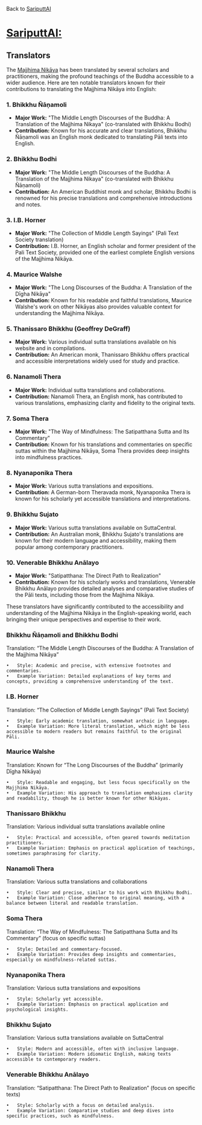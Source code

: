 Back to [SariputtAI](/index.md)

# [SariputtAI:](https://chatgpt.com/g/g-p25UYT2UR-sariputtai)

## Translators

The [Majjhima Nikāya](MajjhimaNikāya.md) has been translated by several scholars and practitioners, making the profound teachings of the Buddha accessible to a wider audience. Here are ten notable translators known for their contributions to translating the Majjhima Nikāya into English:

### 1. **Bhikkhu Ñāṇamoli**
- **Major Work:** "The Middle Length Discourses of the Buddha: A Translation of the Majjhima Nikaya" (co-translated with Bhikkhu Bodhi)
- **Contribution:** Known for his accurate and clear translations, Bhikkhu Ñāṇamoli was an English monk dedicated to translating Pāli texts into English.

### 2. **Bhikkhu Bodhi**
- **Major Work:** "The Middle Length Discourses of the Buddha: A Translation of the Majjhima Nikaya" (co-translated with Bhikkhu Ñāṇamoli)
- **Contribution:** An American Buddhist monk and scholar, Bhikkhu Bodhi is renowned for his precise translations and comprehensive introductions and notes.

### 3. **I.B. Horner**
- **Major Work:** "The Collection of Middle Length Sayings" (Pali Text Society translation)
- **Contribution:** I.B. Horner, an English scholar and former president of the Pali Text Society, provided one of the earliest complete English versions of the Majjhima Nikāya.

### 4. **Maurice Walshe**
- **Major Work:** "The Long Discourses of the Buddha: A Translation of the Dīgha Nikāya"
- **Contribution:** Known for his readable and faithful translations, Maurice Walshe's work on other Nikāyas also provides valuable context for understanding the Majjhima Nikāya.

### 5. **Thanissaro Bhikkhu (Geoffrey DeGraff)**
- **Major Work:** Various individual sutta translations available on his website and in compilations.
- **Contribution:** An American monk, Thanissaro Bhikkhu offers practical and accessible interpretations widely used for study and practice.

### 6. **Nanamoli Thera**
- **Major Work:** Individual sutta translations and collaborations.
- **Contribution:** Nanamoli Thera, an English monk, has contributed to various translations, emphasizing clarity and fidelity to the original texts.

### 7. **Soma Thera**
- **Major Work:** "The Way of Mindfulness: The Satipatthana Sutta and Its Commentary"
- **Contribution:** Known for his translations and commentaries on specific suttas within the Majjhima Nikāya, Soma Thera provides deep insights into mindfulness practices.

### 8. **Nyanaponika Thera**
- **Major Work:** Various sutta translations and expositions.
- **Contribution:** A German-born Theravada monk, Nyanaponika Thera is known for his scholarly yet accessible translations and interpretations.

### 9. **Bhikkhu Sujato**
- **Major Work:** Various sutta translations available on SuttaCentral.
- **Contribution:** An Australian monk, Bhikkhu Sujato's translations are known for their modern language and accessibility, making them popular among contemporary practitioners.

### 10. **Venerable Bhikkhu Anālayo**
- **Major Work:** "Satipatthana: The Direct Path to Realization"
- **Contribution:** Known for his scholarly works and translations, Venerable Bhikkhu Anālayo provides detailed analyses and comparative studies of the Pāli texts, including those from the Majjhima Nikāya.

These translators have significantly contributed to the accessibility and understanding of the Majjhima Nikāya in the English-speaking world, each bringing their unique perspectives and expertise to their work.

### Bhikkhu Ñāṇamoli and Bhikkhu Bodhi

Translation: “The Middle Length Discourses of the Buddha: A Translation of the Majjhima Nikāya”

	•	Style: Academic and precise, with extensive footnotes and commentaries.
	•	Example Variation: Detailed explanations of key terms and concepts, providing a comprehensive understanding of the text.

### I.B. Horner

Translation: “The Collection of Middle Length Sayings” (Pali Text Society)

	•	Style: Early academic translation, somewhat archaic in language.
	•	Example Variation: More literal translation, which might be less accessible to modern readers but remains faithful to the original Pāli.

### Maurice Walshe

Translation: Known for “The Long Discourses of the Buddha” (primarily Dīgha Nikāya)

	•	Style: Readable and engaging, but less focus specifically on the Majjhima Nikāya.
	•	Example Variation: His approach to translation emphasizes clarity and readability, though he is better known for other Nikāyas.

### Thanissaro Bhikkhu

Translation: Various individual sutta translations available online

	•	Style: Practical and accessible, often geared towards meditation practitioners.
	•	Example Variation: Emphasis on practical application of teachings, sometimes paraphrasing for clarity.

### Nanamoli Thera

Translation: Various sutta translations and collaborations

	•	Style: Clear and precise, similar to his work with Bhikkhu Bodhi.
	•	Example Variation: Close adherence to original meaning, with a balance between literal and readable translation.

### Soma Thera

Translation: “The Way of Mindfulness: The Satipatthana Sutta and Its Commentary” (focus on specific suttas)

	•	Style: Detailed and commentary-focused.
	•	Example Variation: Provides deep insights and commentaries, especially on mindfulness-related suttas.

### Nyanaponika Thera

Translation: Various sutta translations and expositions

	•	Style: Scholarly yet accessible.
	•	Example Variation: Emphasis on practical application and psychological insights.

### Bhikkhu Sujato

Translation: Various sutta translations available on SuttaCentral

	•	Style: Modern and accessible, often with inclusive language.
	•	Example Variation: Modern idiomatic English, making texts accessible to contemporary readers.

### Venerable Bhikkhu Anālayo

Translation: “Satipatthana: The Direct Path to Realization” (focus on specific texts)

	•	Style: Scholarly with a focus on detailed analysis.
	•	Example Variation: Comparative studies and deep dives into specific practices, such as mindfulness.

